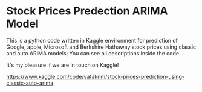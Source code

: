 # Stock Prices Predection ARIMA Model
This is a python code written in Kaggle environment for prediction of Google, apple, Microsoft and Berkshire Hathaway stock prices using classic and auto ARIMA models; You can see all descriptions inside the code.

It's my pleasure if we are in touch on Kaggle!

https://www.kaggle.com/code/vafaknm/stock-prices-prediction-using-classic-auto-arima
